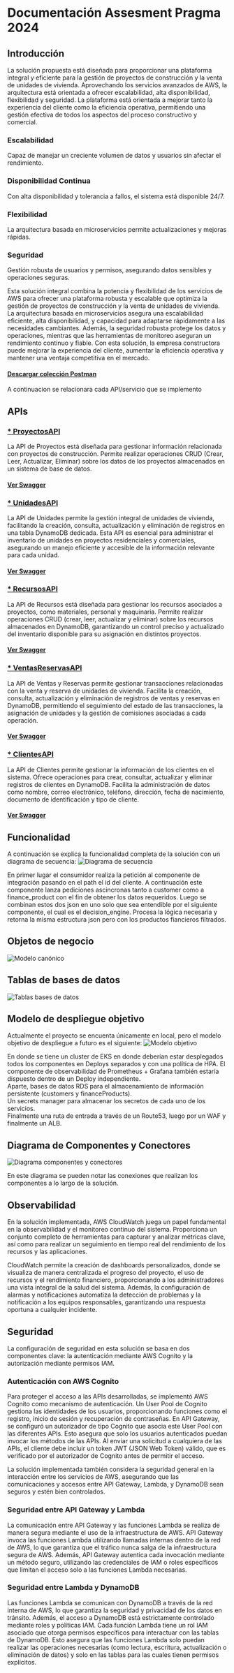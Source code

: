 # Documentación Assesment Pragma 2024

## Introducción

La solución propuesta está diseñada para proporcionar una plataforma integral y eficiente para la gestión de proyectos de construcción y la venta de unidades de vivienda. Aprovechando los servicios avanzados de AWS, la arquitectura está orientada a ofrecer escalabilidad, alta disponibilidad, flexibilidad y seguridad. La plataforma está orientada a mejorar tanto la experiencia del cliente como la eficiencia operativa, permitiendo una gestión efectiva de todos los aspectos del proceso constructivo y comercial.


### Escalabilidad
Capaz de manejar un creciente volumen de datos y usuarios sin afectar el rendimiento.
### Disponibilidad Continua
Con alta disponibilidad y tolerancia a fallos, el sistema está disponible 24/7.
### Flexibilidad
La arquitectura basada en microservicios permite actualizaciones y mejoras rápidas.
### Seguridad
Gestión robusta de usuarios y permisos, asegurando datos sensibles y operaciones seguras.

Esta solución integral combina la potencia y flexibilidad de los servicios de AWS para ofrecer una plataforma robusta y escalable que optimiza la gestión de proyectos de construcción y la venta de unidades de vivienda. La arquitectura basada en microservicios asegura una escalabilidad eficiente, alta disponibilidad, y capacidad para adaptarse rápidamente a las necesidades cambiantes. Además, la seguridad robusta protege los datos y operaciones, mientras que las herramientas de monitoreo aseguran un rendimiento continuo y fiable. Con esta solución, la empresa constructora puede mejorar la experiencia del cliente, aumentar la eficiencia operativa y mantener una ventaja competitiva en el mercado.


#### <a href="collection/AssesmentPRAGMA2024.postman_collection.json" download>Descargar colección Postman</a>
A continuacion se relacionara cada API/servicio que se implemento
## APIs

### [* ProyectosAPI](DOC/Proyectos/Readme.md "ver capacidad")

La API de Proyectos está diseñada para gestionar información relacionada con proyectos de construcción. Permite realizar operaciones CRUD (Crear, Leer, Actualizar, Eliminar) sobre los datos de los proyectos almacenados en un sistema de base de datos.
#### [Ver Swagger](DOC/Proyectos/contrato/API_Proyectos.yaml "ver capacidad")

### [* UnidadesAPI](DOC/Unidades/Readme.md "ver capacidad")

La API de Unidades permite la gestión integral de unidades de vivienda, facilitando la creación, consulta, actualización y eliminación de registros en una tabla DynamoDB dedicada. Esta API es esencial para administrar el inventario de unidades en proyectos residenciales y comerciales, asegurando un manejo eficiente y accesible de la información relevante para cada unidad.
#### [Ver Swagger](DOC/Unidades/contrato/API_Unidades.yaml "ver capacidad")

### [* RecursosAPI](DOC/Recursos/Readme.md "ver capacidad")

La API de Recursos está diseñada para gestionar los recursos asociados a proyectos, como materiales, personal y maquinaria. Permite realizar operaciones CRUD (crear, leer, actualizar y eliminar) sobre los recursos almacenados en DynamoDB, garantizando un control preciso y actualizado del inventario disponible para su asignación en distintos proyectos. 
#### [Ver Swagger](DOC/Recursos/contrato/API_Recursos.yaml "ver capacidad")

### [* VentasReservasAPI](DOC/VentasReservas/Readme.md "ver capacidad")

La API de Ventas y Reservas permite gestionar transacciones relacionadas con la venta y reserva de unidades de vivienda. Facilita la creación, consulta, actualización y eliminación de registros de ventas y reservas en DynamoDB, permitiendo el seguimiento del estado de las transacciones, la asignación de unidades y la gestión de comisiones asociadas a cada operación.
#### [Ver Swagger](DOC/VentasReservas/contrato/API_VentasReservas.yaml "ver capacidad")

### [* ClientesAPI](DOC/Clientes/Readme.md "ver capacidad")

La API de Clientes permite gestionar la información de los clientes en el sistema. Ofrece operaciones para crear, consultar, actualizar y eliminar registros de clientes en DynamoDB. Facilita la administración de datos como nombre, correo electrónico, teléfono, dirección, fecha de nacimiento, documento de identificación y tipo de cliente.
#### [Ver Swagger](DOC/Clientes/contrato/API_Cliente.yaml "ver capacidad")

## Funcionalidad

A continuación se explica la funcionalidad completa de la solución con un diagrama de secuencia:
![Diagrama de secuencia](./diagrams/secuence.svg)

En primer lugar el consumidor realiza la petición al componente de integración pasando en el path el id del cliente. A continuación este componente lanza pediciones ascincronas tanto a customer como a finance_product con el fin de obtener los datos requeridos. Luego se combinan estos dos json en uno solo que sea entendible por el siguiente componente, el cual es el decision_engine. Procesa la lógica necesaria y retorna la misma estructura json pero con los productos fiancieros filtrados.

## Objetos de negocio
![Modelo canónico](./diagrams/canonical.svg)

## Tablas de bases de datos
![Tablas bases de datos](./diagrams/database_tables.svg)

## Modelo de despliegue objetivo

Actualmente el proyecto se encuenta únicamente en local, pero el modelo objetivo de despliegue a futuro es el siguiente:
![Modelo objetivo](./diagrams/target.svg)

En donde se tiene un cluster de EKS en donde deberían estar desplegados todos los componentes en Deploys separados y con una política de HPA. El componente de observabilidad de Prometheus + Grafana también estaría dispuesto dentro de un Deploy independiente.  
Aparte, bases de datos RDS para el almacenamiento de información persistente (customers y financeProducts).  
Un secrets manager para almacenar los secretos de cada uno de los servicios.  
Finalmente una ruta de entrada a través de un Route53, luego por un WAF y finalmente un ALB.

## Diagrama de Componentes y Conectores
![Diagrama componentes y conectores](./diagrams/components_connectors.svg)

En este diagrama se pueden notar las conexiones que realizan los componentes a lo largo de la solución.

## Observabilidad

En la solución implementada, AWS CloudWatch juega un papel fundamental en la observabilidad y el monitoreo continuo del sistema. Proporciona un conjunto completo de herramientas para capturar y analizar métricas clave, así como para realizar un seguimiento en tiempo real del rendimiento de los recursos y las aplicaciones.

CloudWatch permite la creación de dashboards personalizados, donde se visualiza de manera centralizada el progreso del proyecto, el uso de recursos y el rendimiento financiero, proporcionando a los administradores una vista integral de la salud del sistema. Además, la configuración de alarmas y notificaciones automatiza la detección de problemas y la notificación a los equipos responsables, garantizando una respuesta oportuna a cualquier incidente.

## Seguridad

La configuración de seguridad en esta solución se basa en dos componentes clave: la autenticación mediante AWS Cognito y la autorización mediante permisos IAM.

### Autenticación con AWS Cognito
Para proteger el acceso a las APIs desarrolladas, se implementó AWS Cognito como mecanismo de autenticación. Un User Pool de Cognito gestiona las identidades de los usuarios, proporcionando funciones como el registro, inicio de sesión y recuperación de contraseñas. En API Gateway, se configuró un autorizador de tipo Cognito que asocia este User Pool con las diferentes APIs. Esto asegura que solo los usuarios autenticados puedan invocar los métodos de las APIs. Al enviar una solicitud a cualquiera de las APIs, el cliente debe incluir un token JWT (JSON Web Token) válido, que es verificado por el autorizador de Cognito antes de permitir el acceso.

La solución implementada también considera la seguridad general en la interacción entre los servicios de AWS, asegurando que las comunicaciones y accesos entre API Gateway, Lambda, y DynamoDB sean seguros y estén bien controlados.

### Seguridad entre API Gateway y Lambda
La comunicación entre API Gateway y las funciones Lambda se realiza de manera segura mediante el uso de la infraestructura de AWS. API Gateway invoca las funciones Lambda utilizando llamadas internas dentro de la red de AWS, lo que garantiza que el tráfico nunca salga de la infraestructura segura de AWS. Además, API Gateway autentica cada invocación mediante un método seguro, utilizando las credenciales de IAM o roles específicos que limitan el acceso solo a las funciones Lambda necesarias.

### Seguridad entre Lambda y DynamoDB
Las funciones Lambda se comunican con DynamoDB a través de la red interna de AWS, lo que garantiza la seguridad y privacidad de los datos en tránsito. Además, el acceso a DynamoDB está estrictamente controlado mediante roles y políticas IAM. Cada función Lambda tiene un rol IAM asociado que otorga permisos específicos para interactuar con las tablas de DynamoDB. Esto asegura que las funciones Lambda solo puedan realizar las operaciones necesarias (como lectura, escritura, actualización o eliminación de datos) y solo en las tablas para las cuales tienen permisos explícitos.